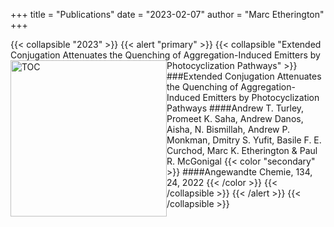 +++
title = "Publications"
date = "2023-02-07"
author = "Marc Etherington"
+++

{{< collapsible "2023" >}}
{{< alert "primary" >}}
{{< collapsible "Extended Conjugation Attenuates the Quenching of Aggregation-Induced Emitters by Photocyclization Pathways" >}}
<img src="https://onlinelibrary.wiley.com/cms/asset/8a5ed550-412d-4a69-b36e-45f154904bdb/ange202202193-fig-0001-m.jpg" alt="TOC" width="250" height="auto" style="float:left"> ###Extended Conjugation Attenuates the Quenching of Aggregation-Induced Emitters by Photocyclization Pathways
####Andrew T. Turley, Promeet K. Saha, Andrew Danos, Aisha, N. Bismillah, Andrew P. Monkman, Dmitry S. Yufit, Basile F. E. Curchod, Marc K. Etherington & Paul R. McGonigal {{< color "secondary" >}}
####Angewandte Chemie, 134, 24, 2022
{{< /color >}}
{{< /collapsible >}}
{{< /alert >}}
{{< /collapsible >}}

